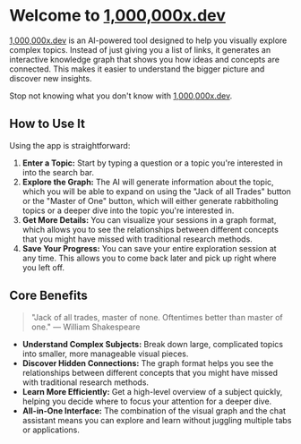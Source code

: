 # Welcome to [1,000,000x.dev](https://1000000x.dev)

[1,000,000x.dev](https://1000000x.dev) is an AI-powered tool designed to help you visually explore complex topics. Instead of just giving you a list of links, it generates an interactive knowledge graph that shows you how ideas and concepts are connected. This makes it easier to understand the bigger picture and discover new insights.

Stop not knowing what you don't know with [1,000,000x.dev](https://1000000x.dev).

## How to Use It

Using the app is straightforward:

1.  **Enter a Topic:** Start by typing a question or a topic you're interested in into the search bar.
2.  **Explore the Graph:** The AI will generate information about the topic, which you will be able to expand on using the "Jack of all Trades" button or the "Master of One" button, which will either generate rabbitholing topics or a deeper dive into the topic you're interested in. 
3.  **Get More Details:** You can visualize your sessions in a graph format, which allows you to see the relationships between different concepts that you might have missed with traditional research methods.
4.  **Save Your Progress:** You can save your entire exploration session at any time. This allows you to come back later and pick up right where you left off.

## Core Benefits

> "Jack of all trades, master of none. Oftentimes better than master of one." — William Shakespeare

*   **Understand Complex Subjects:** Break down large, complicated topics into smaller, more manageable visual pieces.
*   **Discover Hidden Connections:** The graph format helps you see the relationships between different concepts that you might have missed with traditional research methods.
*   **Learn More Efficiently:** Get a high-level overview of a subject quickly, helping you decide where to focus your attention for a deeper dive.
*   **All-in-One Interface:** The combination of the visual graph and the chat assistant means you can explore and learn without juggling multiple tabs or applications.